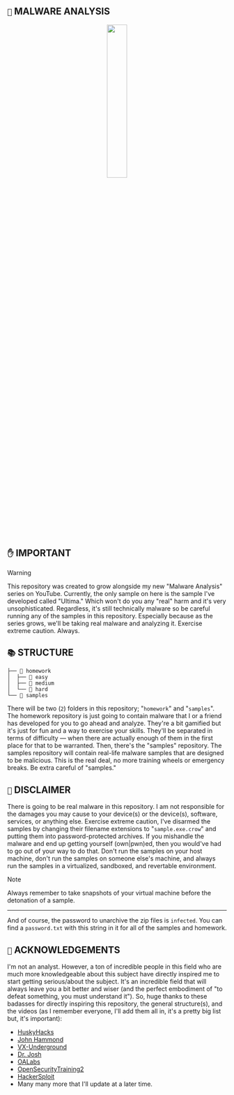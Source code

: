 ## `🦠` MALWARE ANALYSIS
<p align="center" width="100%">
    <img width="30%" src="https://user-images.githubusercontent.com/59679082/220690535-7516365f-3383-4385-b7b2-d511d8fb1d17.png"> 
</p>

## `✋` IMPORTANT

>[!Warning]
>This repository was created to grow alongside my new "Malware Analysis" series on YouTube. Currently, the only sample on here is the sample I've developed called "Ultima." Which won't do you any "real" harm and it's very unsophisticated. Regardless, it's still technically malware so be careful running any of the samples in this repository. Especially because as the series grows, we'll be taking real malware and analyzing it. Exercise extreme caution. Always.

## `📚` STRUCTURE

```
├── 📁 homework
│  ├── 📁 easy
│  ├── 📁 medium
│  └── 📁 hard
└── 📁 samples
```

There will be two (`2`) folders in this repository; "`homework`" and "`samples`". The homework repository is just going to contain malware that I or a friend has developed for you to go ahead and analyze. They're a bit gamified but it's just for fun and a way to exercise your skills. They'll be separated in terms of difficulty — when there are actually enough of them in the first place for that to be warranted. Then, there's the "samples" repository. The samples repository will contain real-life malware samples that are designed to be malicious. This is the real deal, no more training wheels or emergency breaks. Be extra careful of "samples."

## `🛑` DISCLAIMER
There is going to be real malware in this repository. I am not responsible for the damages you may cause to your device(s) or the device(s), software, services, or anything else. Exercise extreme caution, I've disarmed the samples by changing their filename extensions to "`sample.exe.crow`" and putting them into password-protected archives. If you mishandle the malware and end up getting yourself (own|pwn)ed, then you would've had to go out of your way to do that. Don't run the samples on your host machine, don't run the samples on someone else's machine, and always run the samples in a virtualized, sandboxed, and revertable environment.  

>[!Note]
>Always remember to take snapshots of your virtual machine before the detonation of a sample.

--- 

And of course, the password to unarchive the zip files is `infected`. You can find a `password.txt` with this string in it for all of the samples and homework.

## `💖` ACKNOWLEDGEMENTS

I'm not an analyst. However, a ton of incredible people in this field who are much more knowledgeable about this subject have directly inspired me to start getting serious/about the subject. It's an incredible field that will always leave you a bit better and wiser (and the perfect embodiment of "to defeat something, you must understand it"). So, huge thanks to these badasses for directly inspiring this repository, the general structure(s), and the videos (as I remember everyone, I'll add them all in, it's a pretty big list but, it's important):


- [HuskyHacks](https://github.com/HuskyHacks)
- [John Hammond](https://www.youtube.com/@_JohnHammond)
- [VX-Underground](https://vx-underground.org/)
- [Dr. Josh](https://www.youtube.com/@jstrosch)
- [OALabs](https://www.youtube.com/@OALABS)
- [OpenSecurityTraining2](https://ost2.fyi/)
- [HackerSploit](https://www.youtube.com/HackerSploit)
- Many many more that I'll update at a later time.
